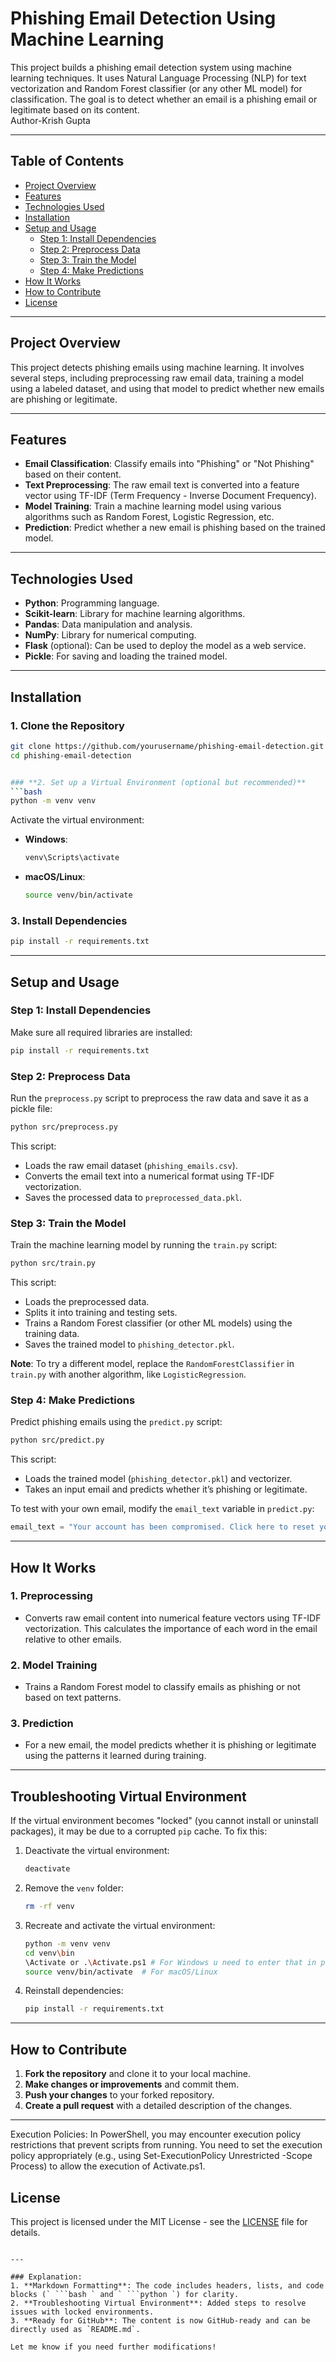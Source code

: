 # **Phishing Email Detection Using Machine Learning**

This project builds a phishing email detection system using machine learning techniques. It uses Natural Language Processing (NLP) for text vectorization and Random Forest classifier (or any other ML model) for classification. The goal is to detect whether an email is a phishing email or legitimate based on its content. <br> Author-Krish Gupta

---

## **Table of Contents**
- [Project Overview](#project-overview)
- [Features](#features)
- [Technologies Used](#technologies-used)
- [Installation](#installation)
- [Setup and Usage](#setup-and-usage)
  - [Step 1: Install Dependencies](#step-1-install-dependencies)
  - [Step 2: Preprocess Data](#step-2-preprocess-data)
  - [Step 3: Train the Model](#step-3-train-the-model)
  - [Step 4: Make Predictions](#step-4-make-predictions)
- [How It Works](#how-it-works)
- [How to Contribute](#how-to-contribute)
- [License](#license)

---

## **Project Overview**

This project detects phishing emails using machine learning. It involves several steps, including preprocessing raw email data, training a model using a labeled dataset, and using that model to predict whether new emails are phishing or legitimate.

---

## **Features**
- **Email Classification**: Classify emails into "Phishing" or "Not Phishing" based on their content.
- **Text Preprocessing**: The raw email text is converted into a feature vector using TF-IDF (Term Frequency - Inverse Document Frequency).
- **Model Training**: Train a machine learning model using various algorithms such as Random Forest, Logistic Regression, etc.
- **Prediction**: Predict whether a new email is phishing based on the trained model.

---

## **Technologies Used**
- **Python**: Programming language.
- **Scikit-learn**: Library for machine learning algorithms.
- **Pandas**: Data manipulation and analysis.
- **NumPy**: Library for numerical computing.
- **Flask** (optional): Can be used to deploy the model as a web service.
- **Pickle**: For saving and loading the trained model.

---

## **Installation**

### **1. Clone the Repository**
```bash
git clone https://github.com/yourusername/phishing-email-detection.git
cd phishing-email-detection


### **2. Set up a Virtual Environment (optional but recommended)**
```bash
python -m venv venv
```
Activate the virtual environment:
- **Windows**: 
  ```bash
  venv\Scripts\activate
  ```
- **macOS/Linux**: 
  ```bash
  source venv/bin/activate
  ```

### **3. Install Dependencies**
```bash
pip install -r requirements.txt
```

---

## **Setup and Usage**

### **Step 1: Install Dependencies**
Make sure all required libraries are installed:
```bash
pip install -r requirements.txt
```

### **Step 2: Preprocess Data**
Run the `preprocess.py` script to preprocess the raw data and save it as a pickle file:
```bash
python src/preprocess.py
```
This script:
- Loads the raw email dataset (`phishing_emails.csv`).
- Converts the email text into a numerical format using TF-IDF vectorization.
- Saves the processed data to `preprocessed_data.pkl`.

### **Step 3: Train the Model**
Train the machine learning model by running the `train.py` script:
```bash
python src/train.py
```
This script:
- Loads the preprocessed data.
- Splits it into training and testing sets.
- Trains a Random Forest classifier (or other ML models) using the training data.
- Saves the trained model to `phishing_detector.pkl`.

**Note**: To try a different model, replace the `RandomForestClassifier` in `train.py` with another algorithm, like `LogisticRegression`.

### **Step 4: Make Predictions**
Predict phishing emails using the `predict.py` script:
```bash
python src/predict.py
```
This script:
- Loads the trained model (`phishing_detector.pkl`) and vectorizer.
- Takes an input email and predicts whether it’s phishing or legitimate.

To test with your own email, modify the `email_text` variable in `predict.py`:
```python
email_text = "Your account has been compromised. Click here to reset your password."
```

---

## **How It Works**

### **1. Preprocessing**
- Converts raw email content into numerical feature vectors using TF-IDF vectorization. This calculates the importance of each word in the email relative to other emails.

### **2. Model Training**
- Trains a Random Forest model to classify emails as phishing or not based on text patterns.

### **3. Prediction**
- For a new email, the model predicts whether it is phishing or legitimate using the patterns it learned during training.

---

## **Troubleshooting Virtual Environment**
If the virtual environment becomes "locked" (you cannot install or uninstall packages), it may be due to a corrupted `pip` cache. To fix this:
1. Deactivate the virtual environment:
   ```bash
   deactivate
   ```
2. Remove the `venv` folder:
   ```bash
   rm -rf venv
   ```
3. Recreate and activate the virtual environment:
   ```bash
   python -m venv venv
   cd venv\bin
   \Activate or .\Activate.ps1 # For Windows u need to enter that in powershell 
   source venv/bin/activate  # For macOS/Linux
   ```
4. Reinstall dependencies:
   ```bash
   pip install -r requirements.txt
   ```

---

## **How to Contribute**

1. **Fork the repository** and clone it to your local machine.
2. **Make changes or improvements** and commit them.
3. **Push your changes** to your forked repository.
4. **Create a pull request** with a detailed description of the changes.

---
Execution Policies:
In PowerShell, you may encounter execution policy restrictions that prevent scripts from running. You need to set the execution policy appropriately (e.g., using Set-ExecutionPolicy Unrestricted -Scope Process) to allow the execution of Activate.ps1.

## **License**
This project is licensed under the MIT License - see the [LICENSE](LICENSE) file for details.
```

---

### Explanation:
1. **Markdown Formatting**: The code includes headers, lists, and code blocks (` ```bash ` and ` ```python `) for clarity.
2. **Troubleshooting Virtual Environment**: Added steps to resolve issues with locked environments.
3. **Ready for GitHub**: The content is now GitHub-ready and can be directly used as `README.md`.

Let me know if you need further modifications!
